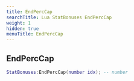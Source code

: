 ```yaml
---
title: EndPercCap
searchTitle: Lua StatBonuses EndPercCap
weight: 1
hidden: true
menuTitle: EndPercCap
---
```

## EndPercCap
```lua
StatBonuses:EndPercCap(number idx); -- number
```